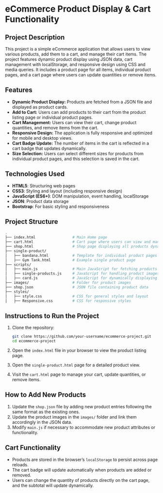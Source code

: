 # eCommerce Product Display & Cart Functionality

## Project Description

This project is a simple eCommerce application that allows users to view various products, add them to a cart, and manage their cart items. The project features dynamic product display using JSON data, cart management with localStorage, and responsive design using CSS and media queries. It includes a product page for all items, individual product pages, and a cart page where users can update quantities or remove items.

## Features

- **Dynamic Product Display:** Products are fetched from a JSON file and displayed as product cards.
- **Add to Cart:** Users can add products to their cart from the product listing page or individual product pages.
- **Cart Management:** Users can view their cart, change product quantities, and remove items from the cart.
- **Responsive Design:** The application is fully responsive and optimized for mobile and desktop views.
- **Cart Badge Update:** The number of items in the cart is reflected in a cart badge that updates dynamically.
- **Size Selection:** Users can select different sizes for products from individual product pages, and this selection is saved in the cart.

## Technologies Used

- **HTML5**: Structuring web pages
- **CSS3**: Styling and layout (including responsive design)
- **JavaScript (ES6+)**: DOM manipulation, event handling, localStorage
- **JSON**: Product data storage
- **Bootstrap**: For basic styling and responsiveness

## Project Structure

```bash
.
├── index.html                 # Main Home page
├── cart.html                  # Cart page where users can view and manage their cart
├── shop.html                  # Shop page displaying all products dynamically
├── single-product/
│   ├── bandana.html           # Template for individual product pages
│   ├── Gym Tank.html          # Example single product page
├── scripts/
│   ├── main.js                # Main JavaScript for fetching products and handling cart functionality
│   ├── single-products.js     # JavaScript for handling product images and adding items from single product pages
│   ├── card.js                # JavaScript for dynamically displaying product cards using JSON data
├── images/                    # Folder for product images
├── shop.json                  # JSON file containing product data
├── styles/
│   ├── style.css              # CSS for general styles and layout
│   ├── Responsive.css         # CSS for responsive styles
```

## Instructions to Run the Project

1. Clone the repository:

   ```bash
   git clone https://github.com/your-username/ecommerce-project.git
   cd ecommerce-project
   ```

2. Open the `index.html` file in your browser to view the product listing page.
3. Open the `single-product.html` page for a detailed product view.
4. Visit the `cart.html` page to manage your cart, update quantities, or remove items.

## How to Add New Products

1. Update the `shop.json` file by adding new product entries following the same format as the existing ones.
2. Update the product images in the `images/` folder and link them accordingly in the JSON data.
3. Modify `main.js` if necessary to accommodate new product attributes or functionality.

## Cart Functionality

- Products are stored in the browser’s `localStorage` to persist across page reloads.
- The cart badge will update automatically when products are added or removed.
- Users can change the quantity of products directly on the cart page, and the subtotal will update dynamically.
